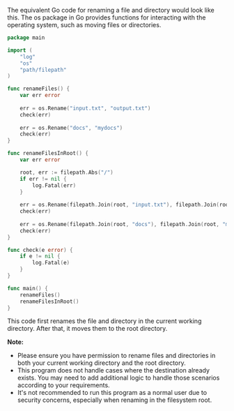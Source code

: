 The equivalent Go code for renaming a file and directory would look like this. The os package in Go provides functions for interacting with the operating system, such as moving files or directories.

```go
package main

import (
	"log"
	"os"
	"path/filepath"
)

func renameFiles() {
	var err error
	
	err = os.Rename("input.txt", "output.txt")
	check(err)
	
	err = os.Rename("docs", "mydocs")
	check(err)
}

func renameFilesInRoot() {
	var err error

	root, err := filepath.Abs("/")
	if err != nil {
		log.Fatal(err)
	}
	
	err = os.Rename(filepath.Join(root, "input.txt"), filepath.Join(root, "output.txt"))
	check(err)
	
	err = os.Rename(filepath.Join(root, "docs"), filepath.Join(root, "mydocs"))
	check(err)
}

func check(e error) {
	if e != nil {
		log.Fatal(e)
	}
}

func main() {
	renameFiles()
	renameFilesInRoot()
}
```
This code first renames the file and directory in the current working directory. After that, it moves them to the root directory.

**Note:** 

- Please ensure you have permission to rename files and directories in both your current working directory and the root directory.
- This program does not handle cases where the destination already exists. You may need to add additional logic to handle those scenarios according to your requirements.
- It's not recommended to run this program as a normal user due to security concerns, especially when renaming in the filesystem root.
